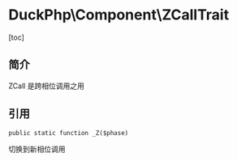 # DuckPhp\Component\ZCallTrait
[toc]

## 简介
ZCall 是跨相位调用之用

## 引用

    public static function _Z($phase)
切换到新相位调用


